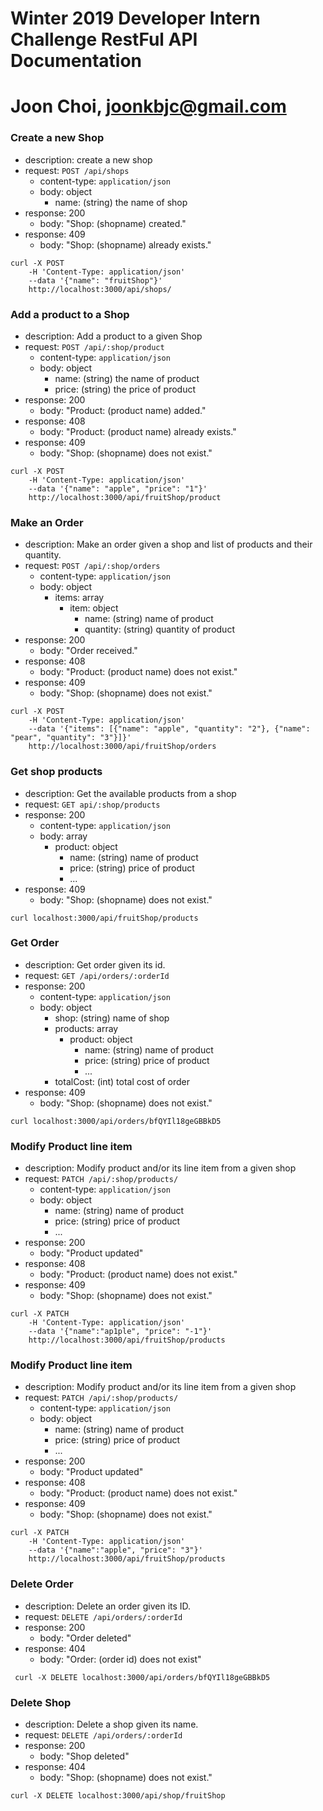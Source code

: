 # Winter 2019 Developer Intern Challenge RestFul API Documentation
# Joon Choi, joonkbjc@gmail.com

### Create a new Shop
- description: create a new shop
- request: `POST /api/shops`
	- content-type: `application/json`
	- body: object
		- name: (string) the name of shop 
- response: 200
	- body: "Shop: (shopname) created."
- response: 409
	- body: "Shop: (shopname) already exists."

```
curl -X POST 
	-H 'Content-Type: application/json' 
	--data '{"name": "fruitShop"}' 
	http://localhost:3000/api/shops/
```

### Add a product to a Shop
- description: Add a product to a given Shop 
- request: `POST /api/:shop/product`
	- content-type: `application/json`
	- body: object
		- name: (string) the name of product
		- price: (string) the price of product 
- response: 200
	- body: "Product: (product name) added."
- response: 408
	- body: "Product: (product name) already exists."
- response: 409
	- body: "Shop: (shopname) does not exist."

```
curl -X POST 
	-H 'Content-Type: application/json' 
	--data '{"name": "apple", "price": "1"}' 
	http://localhost:3000/api/fruitShop/product
```

### Make an Order
- description: Make an order given a shop and list of products and their quantity.
- request: `POST /api/:shop/orders`
	- content-type: `application/json`
	- body: object
		- items: array
			- item: object
				- name: (string) name of product
				- quantity: (string) quantity of product
- response: 200
	- body: "Order received."
- response: 408
	- body: "Product: (product name) does not exist."
- response: 409
	- body: "Shop: (shopname) does not exist."

```
curl -X POST 
	-H 'Content-Type: application/json' 
	--data '{"items": [{"name": "apple", "quantity": "2"}, {"name": "pear", "quantity": "3"}]}' 
	http://localhost:3000/api/fruitShop/orders
```

### Get shop products
- description: Get the available products from a shop
- request: `GET api/:shop/products`
- response: 200
	- content-type: `application/json`
	- body: array
		- product: object
			- name: (string) name of product
			- price: (string) price of product
			- ...
- response: 409
	- body: "Shop: (shopname) does not exist."

```
curl localhost:3000/api/fruitShop/products
```

### Get Order
- description: Get order given its id.
- request: `GET /api/orders/:orderId`
- response: 200
	- content-type: `application/json`
	- body: object
		- shop: (string) name of shop
		- products: array
			- product: object
				- name: (string) name of product
				- price: (string) price of product
				- ...
		- totalCost: (int) total cost of order
- response: 409
	- body: "Shop: (shopname) does not exist."

```
curl localhost:3000/api/orders/bfQYIl18geGBBkD5
```


### Modify Product line item
- description: Modify product and/or its line item from a given shop
- request: `PATCH /api/:shop/products/`
	- content-type: `application/json`
	- body: object
		- name: (string) name of product
		- price: (string) price of product
		- ...
- response: 200
	- body: "Product updated"
- response: 408
	- body: "Product: (product name) does not exist."
- response: 409
	- body: "Shop: (shopname) does not exist."

```
curl -X PATCH 
	-H 'Content-Type: application/json' 
	--data '{"name":"ap1ple", "price": "-1"}' 
	http://localhost:3000/api/fruitShop/products
```


### Modify Product line item
- description: Modify product and/or its line item from a given shop
- request: `PATCH /api/:shop/products/`
	- content-type: `application/json`
	- body: object
		- name: (string) name of product
		- price: (string) price of product
		- ...
- response: 200
	- body: "Product updated"
- response: 408
	- body: "Product: (product name) does not exist."
- response: 409
	- body: "Shop: (shopname) does not exist."

```
curl -X PATCH 
	-H 'Content-Type: application/json' 
	--data '{"name":"apple", "price": "3"}' 
	http://localhost:3000/api/fruitShop/products
```

### Delete Order
- description: Delete an order given its ID.
- request: `DELETE /api/orders/:orderId`
- response: 200
	- body: "Order deleted"
- response: 404
	- body: "Order: (order id) does not exist"

```
 curl -X DELETE localhost:3000/api/orders/bfQYIl18geGBBkD5
```


### Delete Shop
- description: Delete a shop given its name.
- request: `DELETE /api/orders/:orderId`
- response: 200
	- body: "Shop deleted"
- response: 404
	- body: "Shop: (shopname) does not exist."

```
curl -X DELETE localhost:3000/api/shop/fruitShop
```

